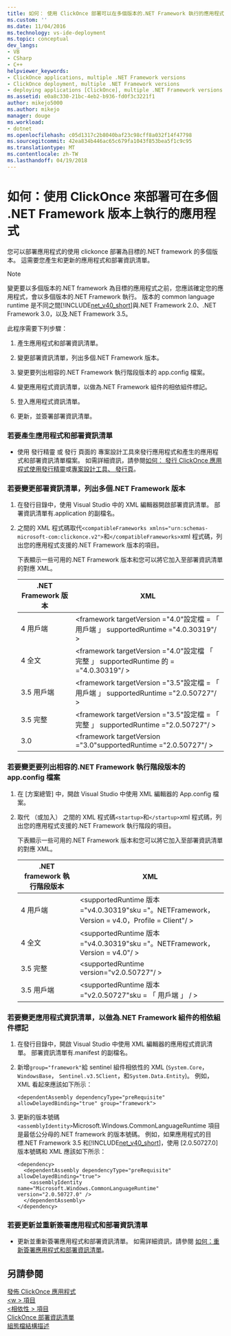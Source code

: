 ```yaml
---
title: 如何： 使用 ClickOnce 部署可以在多個版本的.NET Framework 執行的應用程式 |Microsoft 文件
ms.custom: ''
ms.date: 11/04/2016
ms.technology: vs-ide-deployment
ms.topic: conceptual
dev_langs:
- VB
- CSharp
- C++
helpviewer_keywords:
- ClickOnce applications, multiple .NET Framework versions
- ClickOnce deployment, multiple .NET Framework versions
- deploying applications [ClickOnce], multiple .NET Framework versions
ms.assetid: e0a8c330-21bc-4eb2-b936-fd0f3c3221f1
author: mikejo5000
ms.author: mikejo
manager: douge
ms.workload:
- dotnet
ms.openlocfilehash: c05d1317c2b8040baf23c98cff8a032f14f47798
ms.sourcegitcommit: 42ea834b446ac65c679fa1043f853bea5f1c9c95
ms.translationtype: MT
ms.contentlocale: zh-TW
ms.lasthandoff: 04/19/2018
---
```

# <a name="how-to-use-clickonce-to-deploy-applications-that-can-run-on-multiple-versions-of-the-net-framework"></a>如何：使用 ClickOnce 來部署可在多個 .NET Framework 版本上執行的應用程式
您可以部署應用程式的使用 clickonce 部署為目標的.NET framework 的多個版本。 這需要您產生和更新的應用程式和部署資訊清單。  
  
> [!NOTE]
>  變更要以多個版本的.NET framework 為目標的應用程式之前，您應該確定您的應用程式，會以多個版本的.NET Framework 執行。 版本的 common language runtime 是不同之間[!INCLUDE[net_v40_short](../code-quality/includes/net_v40_short_md.md)]與.NET Framework 2.0、.NET Framework 3.0，以及.NET Framework 3.5。  
  
 此程序需要下列步驟：  
  
1.  產生應用程式和部署資訊清單。  
  
2.  變更部署資訊清單，列出多個.NET Framework 版本。  
  
3.  變更要列出相容的.NET Framework 執行階段版本的 app.config 檔案。  
  
4.  變更應用程式資訊清單，以做為.NET Framework 組件的相依組件標記。  
  
5.  登入應用程式資訊清單。  
  
6.  更新，並簽署部署資訊清單。  
  
### <a name="to-generate-the-application-and-deployment-manifests"></a>若要產生應用程式和部署資訊清單  
  
-   使用 發行精靈 或 發行 頁面的 專案設計工具來發行應用程式和產生的應用程式和部署資訊清單檔案。 如需詳細資訊，請參閱[如何： 發行 ClickOnce 應用程式使用發行精靈](../deployment/how-to-publish-a-clickonce-application-using-the-publish-wizard.md)或[專案設計工具、 發行頁](../ide/reference/publish-page-project-designer.md)。  
  
### <a name="to-change-the-deployment-manifest-to-list-the-multiple-net-framework-versions"></a>若要變更部署資訊清單，列出多個.NET Framework 版本  
  
1.  在發行目錄中，使用 Visual Studio 中的 XML 編輯器開啟部署資訊清單。 部署資訊清單有.application 的副檔名。  
  
2.  之間的 XML 程式碼取代`<compatibleFrameworks xmlns="urn:schemas-microsoft-com:clickonce.v2">`和`</compatibleFrameworks>`xml 程式碼，列出您的應用程式支援的.NET Framework 版本的項目。  
  
     下表顯示一些可用的.NET Framework 版本和您可以將它加入至部署資訊清單的對應 XML。  
  
    |.NET Framework 版本|XML|  
    |----------------------------|---------|  
    |4 用戶端|\<framework targetVersion ="4.0"設定檔 = 「 用戶端 」 supportedRuntime ="4.0.30319"/ >|  
    |4 全文|\<framework targetVersion ="4.0"設定檔 「 完整 」 supportedRuntime 的 = ="4.0.30319"/ >|  
    |3.5 用戶端|\<framework targetVersion ="3.5"設定檔 = 「 用戶端 」 supportedRuntime ="2.0.50727"/ >|  
    |3.5 完整|\<framework targetVersion ="3.5"設定檔 = 「 完整 」 supportedRuntime ="2.0.50727"/ >|  
    |3.0|\<framework targetVersion ="3.0"supportedRuntime ="2.0.50727"/ >|  
  
### <a name="to-change-the-appconfig-file-to-list-the-compatible-net-framework-runtime-versions"></a>若要變更要列出相容的.NET Framework 執行階段版本的 app.config 檔案  
  
1.  在 [方案總管] 中，開啟 Visual Studio 中使用 XML 編輯器的 App.config 檔案。  
  
2.  取代 （或加入） 之間的 XML 程式碼`<startup>`和`</startup>`xml 程式碼，列出您的應用程式支援的.NET Framework 執行階段的項目。  
  
     下表顯示一些可用的.NET Framework 版本和您可以將它加入至部署資訊清單的對應 XML。  
  
    |.NET framework 執行階段版本|XML|  
    |------------------------------------|---------|  
    |4 用戶端|\<supportedRuntime 版本 ="v4.0.30319"sku ="。NETFramework，Version = v4.0，Profile = Client"/ >|  
    |4 全文|\<supportedRuntime 版本 ="v4.0.30319"sku ="。NETFramework，Version = v4.0"/ >|  
    |3.5 完整|\<supportedRuntime version="v2.0.50727"/ >|  
    |3.5 用戶端|\<supportedRuntime 版本 ="v2.0.50727"sku = 「 用戶端 」 / >|  
  
### <a name="to-change-the-application-manifest-to-mark-dependent-assemblies-as-net-framework-assemblies"></a>若要變更應用程式資訊清單，以做為.NET Framework 組件的相依組件標記  
  
1.  在發行目錄中，開啟 Visual Studio 中使用 XML 編輯器的應用程式資訊清單。 部署資訊清單有.manifest 的副檔名。  
  
2.  新增`group="framework"`給 sentinel 組件相依性的 XML (`System.Core`， `WindowsBase`， `Sentinel.v3.5Client`，和`System.Data.Entity`)。 例如，XML 看起來應該如下所示：  
  
    ```  
    <dependentAssembly dependencyType="preRequisite" allowDelayedBinding="true" group="framework">  
    ```  
  
3.  更新的版本號碼`<assemblyIdentity>`Microsoft.Windows.CommonLanguageRuntime 項目是最低公分母的.NET framework 的版本號碼。 例如，如果應用程式的目標.NET Framework 3.5 和[!INCLUDE[net_v40_short](../code-quality/includes/net_v40_short_md.md)]，使用 [2.0.50727.0] 版本號碼和 XML 應該如下所示：  
  
    ```  
    <dependency>  
      <dependentAssembly dependencyType="preRequisite" allowDelayedBinding="true">  
        <assemblyIdentity name="Microsoft.Windows.CommonLanguageRuntime" version="2.0.50727.0" />  
      </dependentAssembly>  
    </dependency>  
    ```  
  
### <a name="to-update-and-re-sign-the-application-and-deployment-manifests"></a>若要更新並重新簽署應用程式和部署資訊清單  
  
-   更新並重新簽署應用程式和部署資訊清單。 如需詳細資訊，請參閱 [如何：重新簽署應用程式和部署資訊清單](../deployment/how-to-re-sign-application-and-deployment-manifests.md)。  
  
## <a name="see-also"></a>另請參閱  
 [發佈 ClickOnce 應用程式](../deployment/publishing-clickonce-applications.md)   
 [\<w > 項目](../deployment/compatibleframeworks-element-clickonce-deployment.md)   
 [\<相依性 > 項目](../deployment/dependency-element-clickonce-application.md)   
 [ClickOnce 部署資訊清單](../deployment/clickonce-deployment-manifest.md)   
 [組態檔結構描述](/dotnet/framework/configure-apps/file-schema/index)